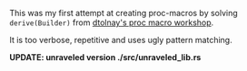 This was my first attempt at creating proc-macros by solving `derive(Builder)` from [dtolnay's proc macro workshop](https://github.com/dtolnay/proc-macro-workshop/tree/master/builder). 

It is too verbose, repetitive and uses ugly pattern matching.

**UPDATE: unraveled version ./src/unraveled_lib.rs**
